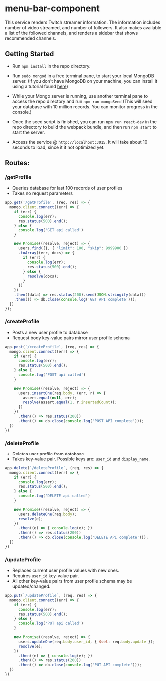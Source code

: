 # menu-bar-component
This service renders Twitch streamer information. The information includes number of video streamed, and number of followers. It also makes available a list of the followed channels, and renders a sidebar that shows recommended channels.

## Getting Started

- Run `npm install` in the repo directory.

- Run `sudo mongod` in a free terminal pane, to start your local MongoDB server.
    (If you don't have MongoDB on your machine, you can install it using a tutorial found [here](https://docs.mongodb.com/manual/installation/#tutorials))

- While your Mongo server is running, use another terminal pane to access the repo directory and run `npm run mongoSeed`
    (This will seed your database with 10 million records. You can monitor progress in the console.)

- Once the seed script is finished, you can run `npm run react-dev` in the repo directory to build the webpack bundle, and then run `npm start` to start the server.

- Access the service @ `http://localhost:3015`. It will take about 10 seconds to load, since it it not optimized yet.


## Routes:

### /getProfile

- Queries database for last 100 records of user profiles
- Takes no request parameters

```javascript
app.get('/getProfile', (req, res) => {
  mongo.client.connect((err) => {
    if (err) {
      console.log(err);
      res.status(500).end();
    } else {
      console.log('GET api called')
    }

    new Promise((resolve, reject) => {
      users.find({}, { "limit": 100, "skip": 9999900 })
      .toArray((err, docs) => {
        if (err) {
          console.log(err);
          res.status(500).end();
        } else {
          resolve(docs);
        }
      })
    })
    .then((data) => res.status(200).send(JSON.stringify(data)))
    .then(() => db.close(console.log('GET API complete')));
  })
});
```

### /createProfile

- Posts a new user profile to database
- Request body key-value pairs mirror user profile schema

```javascript
app.post(`/createProfile`, (req, res) => {
  mongo.client.connect((err) => {
    if (err) {
      console.log(err);
      res.status(500).end();
    } else {
      console.log('POST api called')
    }

    new Promise((resolve, reject) => {
      users.insertOne(req.body, (err, r) => {
        assert.equal(null, err);
        resolve(assert.equal(1, r.insertedCount));
      })
    })
      .then(() => res.status(200))
      .then(() => db.close(console.log('POST API complete')));
  })
})
```

### /deleteProfile

- Deletes user profile from database
- Takes key-value pair. Possible keys are: `user_id` and `display_name`.

```javascript
app.delete(`/deleteProfile`, (req, res) => {
  mongo.client.connect((err) => {
    if (err) {
      console.log(err);
      res.status(500).end();
    } else {
      console.log('DELETE api called')
    }

    new Promise((resolve, reject) => {
      users.deleteOne(req.body);
      resolve(e);
    })
      .then((e) => { console.log(e); })
      .then(() => res.status(200))
      .then(() => db.close(console.log('DELETE API complete')));
  })
})
```

### /updateProfile

- Replaces current user profile values with new ones.
- Requires `user_id` key-value pair.
- All other key-value pairs from user profile schema may be updated/changed.

```javascript
app.put(`/updateProfile`, (req, res) => {
  mongo.client.connect((err) => {
    if (err) {
      console.log(err);
      res.status(500).end();
    } else {
      console.log('PUT api called')
    }

    new Promise((resolve, reject) => {
      users.updateOne(req.body.user_id, { $set: req.body.update });
      resolve(e);
    })
      .then((e) => { console.log(e); })
      .then(() => res.status(200))
      .then(() => db.close(console.log('PUT API complete')));
  })
})
```
